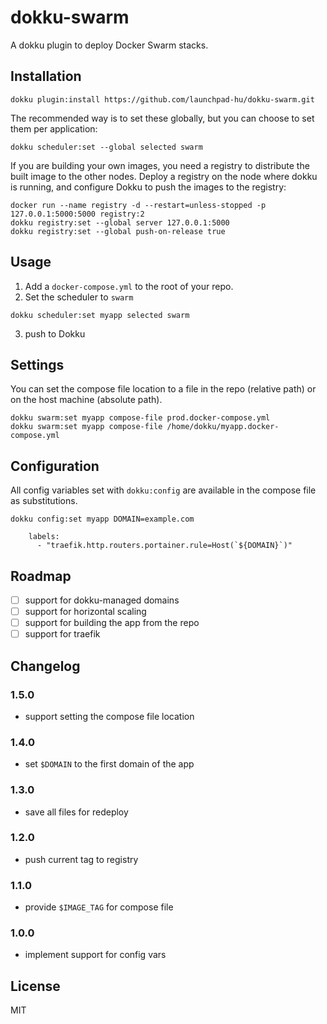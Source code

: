 # dokku-swarm

A dokku plugin to deploy Docker Swarm stacks.

## Installation

```shell
dokku plugin:install https://github.com/launchpad-hu/dokku-swarm.git
```

The recommended way is to set these globally, but you can choose to set them per application:

```shell
dokku scheduler:set --global selected swarm
```

If you are building your own images, you need a registry to distribute the built image to the
other nodes. Deploy a registry on the node where dokku is running, and configure Dokku to
push the images to the registry:

```shell
docker run --name registry -d --restart=unless-stopped -p 127.0.0.1:5000:5000 registry:2
dokku registry:set --global server 127.0.0.1:5000
dokku registry:set --global push-on-release true
```

## Usage

1. Add a `docker-compose.yml` to the root of your repo.
2. Set the scheduler to `swarm`

```shell
dokku scheduler:set myapp selected swarm
```

3. push to Dokku

## Settings

You can set the compose file location to a file in the repo (relative path) or on the host machine (absolute path).

```shell
dokku swarm:set myapp compose-file prod.docker-compose.yml
dokku swarm:set myapp compose-file /home/dokku/myapp.docker-compose.yml
```

## Configuration

All config variables set with `dokku:config` are available in the compose file as substitutions.

```
dokku config:set myapp DOMAIN=example.com
```

```
    labels:
      - "traefik.http.routers.portainer.rule=Host(`${DOMAIN}`)"
```

## Roadmap

- [ ] support for dokku-managed domains
- [ ] support for horizontal scaling
- [ ] support for building the app from the repo
- [ ] support for traefik

## Changelog

### 1.5.0

- support setting the compose file location

### 1.4.0

- set `$DOMAIN` to the first domain of the app

### 1.3.0

- save all files for redeploy

### 1.2.0

- push current tag to registry

### 1.1.0

- provide `$IMAGE_TAG` for compose file

### 1.0.0

- implement support for config vars

## License

MIT
